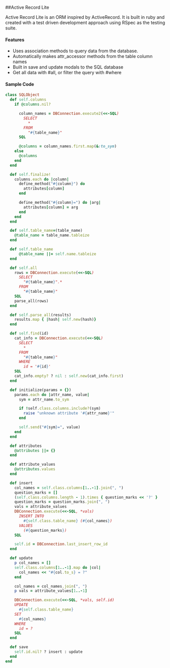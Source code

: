 ##Active Record Lite

Active Record Lite is an ORM inspired by ActiveRecord. It is built in ruby and created with a test driven development approach using RSpec as the testing suite.

#### Features

* Uses association methods to query data from the database.
* Automatically makes attr_accessor methods from the table column names
* Built in save and update modals to the SQL database
* Get all data with #all, or filter the query with #where

#### Sample Code

```ruby
class SQLObject
  def self.columns
    if @columns.nil?

      column_names = DBConnection.execute2(<<-SQL)
        SELECT
          *
        FROM
          "#{table_name}"
      SQL

      @columns = column_names.first.map(&:to_sym)
    else
      @columns
    end
  end

  def self.finalize!
    columns.each do |column|
      define_method("#{column}") do
        attributes[column]
      end

      define_method("#{column}=") do |arg|
        attributes[column] = arg
      end
    end
  end

  def self.table_name=(table_name)
    @table_name = table_name.tableize
  end

  def self.table_name
      @table_name ||= self.name.tableize
  end

  def self.all
    rows = DBConnection.execute(<<-SQL)
      SELECT
        "#{table_name}".*
      FROM
        "#{table_name}"
    SQL
    parse_all(rows)
  end

  def self.parse_all(results)
    results.map { |hash| self.new(hash)}
  end

  def self.find(id)
    cat_info = DBConnection.execute(<<-SQL)
      SELECT
        *
      FROM
        "#{table_name}"
      WHERE
        id = '#{id}'
    SQL
    cat_info.empty? ? nil : self.new(cat_info.first)
  end

  def initialize(params = {})
    params.each do |attr_name, value|
      sym = attr_name.to_sym

      if !self.class.columns.include?(sym)
        raise "unknown attribute '#{attr_name}'"
      end

      self.send("#{sym}=", value)
    end
  end

  def attributes
    @attributes ||= {}
  end

  def attribute_values
    @attributes.values
  end

  def insert
    col_names = self.class.columns[1..-1].join(", ")
    question_marks = []
    (self.class.columns.length - 1).times { question_marks << '?' }
    question_marks = question_marks.join(", ")
    vals = attribute_values
    DBConnection.execute(<<-SQL, *vals)
      INSERT INTO
        #{self.class.table_name} (#{col_names})
      VALUES
        (#{question_marks})
    SQL

    self.id = DBConnection.last_insert_row_id
  end

  def update
    p col_names = []
    self.class.columns[1..-1].map do |col|
      col_names << "#{col.to_s} = ?"
    end

    col_names = col_names.join(", ")
    p vals = attribute_values[1..-1]

    DBConnection.execute(<<-SQL, *vals, self.id)
    UPDATE
      #{self.class.table_name}
    SET
      #{col_names}
    WHERE
      id = ?
    SQL
  end

  def save
    self.id.nil? ? insert : update
  end
end
```
